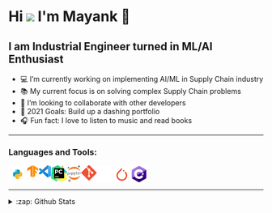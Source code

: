 <h1 align="left">Hi <img src="https://github.com/TheDudeThatCode/TheDudeThatCode/blob/master/Assets/Hi.gif" width="29px"/> I'm Mayank 👋

## I am Industrial Engineer turned in ML/AI Enthusiast


- 💻 I’m currently working on implementing AI/ML in Supply Chain industry
- 📚 My current focus is on solving complex Supply Chain problems
- 🤝 I’m looking to collaborate with other developers
- 🥅 2021 Goals: Build up a dashing portfolio
- 🎧 Fun fact: I love to listen to music and read books

---


### Languages and Tools:


<img align="left" alt="Python" width="36px" src="https://raw.githubusercontent.com/vkyprmr/vkyprmr/master/assets/png/python.png" />
<img align="left" alt="TensorFlow" width="24px" src="https://raw.githubusercontent.com/vkyprmr/vkyprmr/master/assets/png/tensorflow.png" />
<img align="left" alt="VSCode" width="24px" src="https://raw.githubusercontent.com/vkyprmr/vkyprmr/master/assets/png/vscode.png" />
<img align="left" alt="PyCharm" width="32px" src="https://raw.githubusercontent.com/vkyprmr/vkyprmr/master/assets/png/pycharm.png" />
<img align="left" alt="Jupyter" width="28px" src="https://raw.githubusercontent.com/vkyprmr/vkyprmr/master/assets/png/jupyter.png" />
<img align="left" alt="Git" width="30px" src="https://raw.githubusercontent.com/vkyprmr/vkyprmr/master/assets/png/git.png" />
<img align="left" alt="GitHub" width="32px" src="https://raw.githubusercontent.com/vkyprmr/vkyprmr/master/assets/png/github_white.png" />
<img align="left" alt="PyTorch" width="36px" src="https://raw.githubusercontent.com/vkyprmr/vkyprmr/master/assets/png/pytorch.png" />
<img align="left" alt="CSharp" width="32px" src="https://raw.githubusercontent.com/vkyprmr/vkyprmr/master/assets/png/csharp.png" />

<br />
<br />

---

<details>
  <summary>:zap: Github Stats</summary>

  <img align="left" alt="Mayank's Github Stats" src="https://github-readme-stats.vercel.app/api?username=Mayank-Modashiya&show_icons=true&hide_border=true&theme=dark" />
  <img align="left" alt="Mayank's Github Stats" src="https://github-readme-stats.vercel.app/api/top-langs/?username=Mayank-Modashiya&show_icons=true&hide_border=true&theme=dark" />

